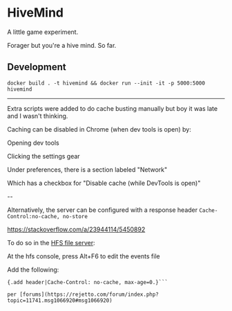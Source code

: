 # HiveMind

A little game experiment.

Forager but you're a hive mind. So far.

## Development

`docker build . -t hivemind && docker run --init -it -p 5000:5000 hivemind`

---

Extra scripts were added to do cache busting manually but boy it was late and I wasn't thinking.

Caching can be disabled in Chrome (when dev tools is open) by:

Opening dev tools 

Clicking the settings gear

Under preferences, there is a section labeled "Network"

Which has a checkbox for "Disable cache (while DevTools is open)"

--

Alternatively, the server can be configured with a response header `Cache-Control:no-cache, no-store`

https://stackoverflow.com/a/23944114/5450892

To do so in the [HFS file server](https://www.rejetto.com/hfs/):

At the hfs console, press Alt+F6 to edit the events file

Add the following:
```[+request]
{.add header|Cache-Control: no-cache, max-age=0.}```

per [forums](https://rejetto.com/forum/index.php?topic=11741.msg1066920#msg1066920)